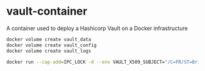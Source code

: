 # vault-container

A container used to deploy a Hashicorp Vault on a Docker infrastructure

```bash
docker volume create vault_data
docker volume create vault_config
docker volume create vault_logs

docker run --cap-add=IPC_LOCK -d --env VAULT_X509_SUBJECT="/C=FR/ST=Brittany/L=Brest/O=Article714/OU=Secrets/CN=myvault" --env VAULT_X509_ALTNAMES="DNS:myvault.mydomain.com,DNS:myvault.localhost" -v vault_data:/vault/file -v vault_logs:/var/log -v vault_config:/container/config --name local_vault article714/vault-container
```
